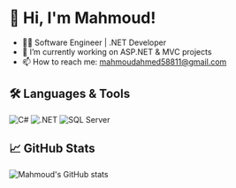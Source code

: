 # 👋 Hi, I'm Mahmoud!

- 🧑‍💻 Software Engineer | .NET Developer
- 🔭 I’m currently working on ASP.NET & MVC projects
- 📫 How to reach me: mahmoudahmed58811@gmail.com

## 🛠️ Languages & Tools
![C#](https://img.shields.io/badge/-C%23-239120?style=flat&logo=c-sharp&logoColor=white)
![.NET](https://img.shields.io/badge/-ASP.NET-512BD4?style=flat&logo=dotnet)
![SQL Server](https://img.shields.io/badge/-SQL%20Server-CC2927?style=flat&logo=microsoft-sql-server)

## 📈 GitHub Stats
![Mahmoud's GitHub stats](https://github-readme-stats.vercel.app/api?username=Mahmoud5881&show_icons=true&theme=radical)
